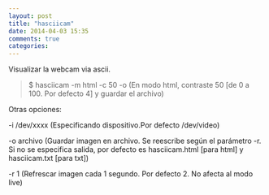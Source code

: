 ```yaml
---
layout: post
title: "hasciicam"
date: 2014-04-03 15:35
comments: true
categories: 
---
```

Visualizar la webcam via ascii.

>$ hasciicam -m html -c 50 -o (En modo html, contraste 50 [de 0 a 100. Por defecto 4] y guardar el archivo)

Otras opciones:

-i /dev/xxxx (Especificando dispositivo.Por defecto /dev/video)

-o archivo (Guardar imagen en archivo. Se reescribe según el parámetro -r. Si no se especifica salida, por defecto es hasciicam.html [para html] y hasciicam.txt [para txt])

-r 1 (Refrescar imagen cada 1 segundo. Por defecto 2. No afecta al modo live)

